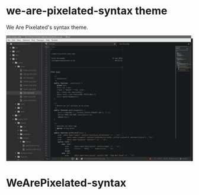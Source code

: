 # we-are-pixelated-syntax theme

We Are Pixelated's syntax theme.

![A screenshot of your theme](https://github.com/wearepixelated/WeArePixelated-syntax/blob/master/screens/wearepixelated-syntax.png)
# WeArePixelated-syntax
